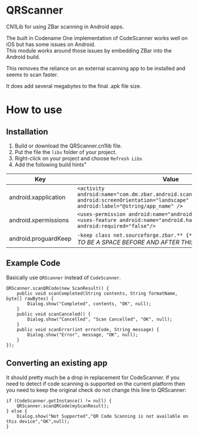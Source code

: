 QRScanner
=========

CN1Lib for using ZBar scanning in Android apps.

The built in Codename One implementation of CodeScanner works well on iOS but has some issues on Android.  
This module works around those issues by embedding ZBar into the Android build.

This removes the reliance on an external scanning app to be installed and seems to scan faster.

It does add several megabytes to the final .apk file size.

How to use
==========

Installation
------------

1. Build or download the QRScanner.cn1lib file.
2. Put the file the `libs` folder of your project.
3. Right-click on your project and choose `Refresh Libs`
4. Add the following build hints"

|Key                  |Value                                                                                                                                             |
|---------------------|--------------------------------------------------------------------------------------------------------------------------------------------------|
|android.xapplication |`<activity android:name="com.dm.zbar.android.scanner.ZBarScannerActivity" android:screenOrientation="landscape" android:label="@string/app_name" />`|
|android.xpermissions |`<uses-permission android:name="android.permission.CAMERA"/><uses-feature android:name="android.hardware.camera" android:required="false"/>`        |
|android.proguardKeep|` -keep class net.sourceforge.zbar.** {*;} `*NOTE THERE NEEDS TO BE A SPACE BEFORE AND AFTER THIS VALUE*                                           | 

Example Code
------------
Basically use `QRScanner` instead of `CodeScanner`.

```
QRScanner.scanQRCode(new ScanResult() {
    public void scanCompleted(String contents, String formatName, byte[] rawBytes) {
        Dialog.show("Completed", contents, "OK", null);
    }
    public void scanCanceled() {
        Dialog.show("Cancelled", "Scan Cancelled", "OK", null);
    }
    public void scanError(int errorCode, String message) {
        Dialog.show("Error", message, "OK", null);
    }
});
```

Converting an existing app
--------------------------

It should pretty much be a drop in replacement for CodeScanner.  If you need to detect if code scanning is supported on the current platform then you need to keep the original check
do not change this line to QRScanner:

```
if (CodeScanner.getInstance() != null) {
    QRScanner.scanQRCode(myScanResult);
} else {
    Dialog.show("Not Supported","QR Code Scanning is not available on this device","OK",null);
}
```
